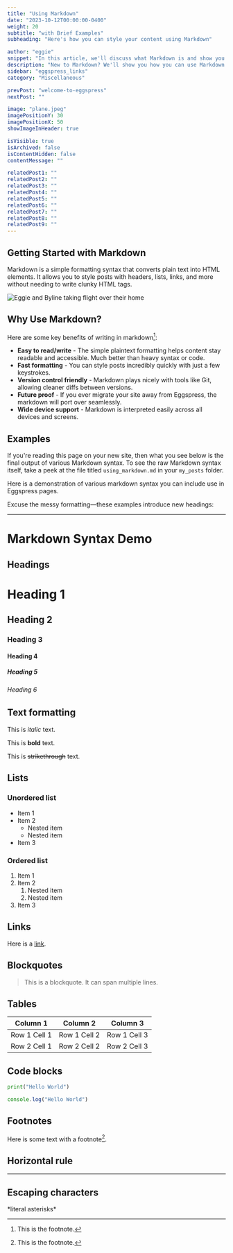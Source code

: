 ```yaml
---
title: "Using Markdown"
date: "2023-10-12T00:00:00-0400"
weight: 20
subtitle: "with Brief Examples"
subheading: "Here's how you can style your content using Markdown"

author: "eggie"
snippet: "In this article, we'll discuss what Markdown is and show you examples of how you can use it in your Eggspress content."
description: "New to Markdown? We'll show you how you can use Markdown to style your Eggspress site"
sidebar: "eggspress_links"
category: "Miscellaneous"

prevPost: "welcome-to-eggspress"
nextPost: ""

image: "plane.jpeg"
imagePositionY: 30
imagePositionX: 50
showImageInHeader: true

isVisible: true
isArchived: false
isContentHidden: false
contentMessage: ""

relatedPost1: ""
relatedPost2: ""
relatedPost3: ""
relatedPost4: ""
relatedPost5: ""
relatedPost6: ""
relatedPost7: ""
relatedPost8: ""
relatedPost9: ""
---
```



## Getting Started with Markdown

Markdown is a simple formatting syntax that converts plain text into HTML elements. It allows you to style posts with headers, lists, links, and more without needing to write clunky HTML tags.

![Eggie and Byline taking flight over their home](plane.jpeg)

## Why Use Markdown?

Here are some key benefits of writing in markdown[^1]:

- **Easy to read/write** - The simple plaintext formatting helps content stay readable and accessible. Much better than heavy syntax or code.
- **Fast formatting** - You can style posts incredibly quickly with just a few keystrokes. 
- **Version control friendly** - Markdown plays nicely with tools like Git, allowing cleaner diffs between versions.
- **Future proof** - If you ever migrate your site away from Eggspress, the markdown will port over seamlessly. 
- **Wide device support** - Markdown is interpreted easily across all devices and screens.  

## Examples
If you're reading this page on your new site, then what you see below is the final output of various Markdown syntax. To see the raw Markdown syntax itself, take a peek at the file titled `using_markdown.md` in your `my_posts` folder.


Here is a demonstration of various markdown syntax you can include use in Eggspress pages. 

Excuse the messy formatting—these examples introduce new headings:

---

# Markdown Syntax Demo

## Headings

# Heading 1 
## Heading 2
### Heading 3
#### Heading 4
##### Heading 5
###### Heading 6

## Text formatting

This is *italic* text. 

This is **bold** text.

This is ~~strikethrough~~ text.

## Lists

### Unordered list

- Item 1
- Item 2
  - Nested item
  - Nested item
- Item 3

### Ordered list  

1. Item 1
2. Item 2
    1. Nested item
    2. Nested item 
3. Item 3

## Links

Here is a [link](https://www.example.com).

## Blockquotes

> This is a blockquote.
> It can span multiple lines.

## Tables

| Column 1 | Column 2 | Column 3 |
|-|-|-|  
| Row 1 Cell 1 | Row 1 Cell 2 | Row 1 Cell 3 |
| Row 2 Cell 1 | Row 2 Cell 2 | Row 2 Cell 3 |

## Code blocks

```python
print("Hello World") 
```

```javascript
console.log("Hello World")
```

## Footnotes

Here is some text with a footnote[^1].

[^1]: This is the footnote.

## Horizontal rule 

---

## Escaping characters

\*literal asterisks\*


[^1]: Source: [Markdown Guide](https://www.markdownguide.org/getting-started/)